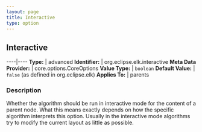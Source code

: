 ```yaml
---
layout: page
title: Interactive
type: option
---
```

## Interactive

----|----
**Type:** | advanced
**Identifier:** | org.eclipse.elk.interactive
**Meta Data Provider:** | core.options.CoreOptions
**Value Type:** | `boolean`
**Default Value:** | `false` (as defined in org.eclipse.elk)
**Applies To:** | parents

### Description

Whether the algorithm should be run in interactive mode for the content of a parent node. What this means exactly depends on how the specific algorithm interprets this option. Usually in the interactive mode algorithms try to modify the current layout as little as possible.
